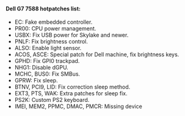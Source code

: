 #### Dell G7 7588 hotpatches list:

- EC: Fake embedded controller.
- PR00: CPU power management.
- USBX: Fix USB power for Skylake and newer.
- PNLF: Fix brightness control.
- ALSO: Enable light sensor.
- ACOS, ASCE: Special patch for Dell machine, fix brightness keys.
- GPHD: Fix GPI0 trackpad.
- NHG1: Disable dGPU.
- MCHC, BUS0: Fix SMBus.
- GPRW: Fix sleep.
- BTNV, PCI9, LID: Fix correction sleep method.
- EXT3, PTS, WAK: Extra patches for sleep fix.
- PS2K: Custom PS2 keyboard.
- IMEI, MEM2, PPMC, DMAC, PMCR: Missing device
